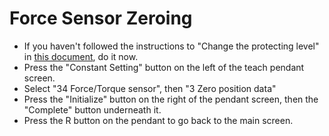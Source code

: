 # Force Sensor Zeroing

* If you haven't followed the instructions to "Change the protecting level" in [this document](robot_operation.md), do it now.
* Press the "Constant Setting" button on the left of the teach pendant screen.
* Select "34 Force/Torque sensor", then "3 Zero position data"
* Press the "Initialize" button on the right of the pendant screen, then the "Complete" button underneath it.
* Press the R button on the pendant to go back to the main screen.